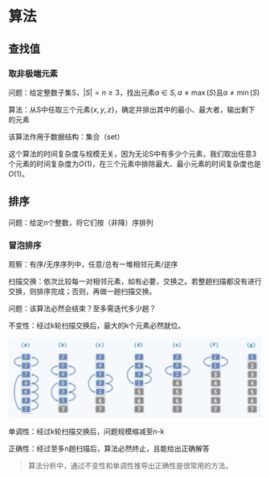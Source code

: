 # 算法

## 查找值

### 取非极端元素
问题：给定整数子集S，$`|S| = n \geq 3`$，找出元素$`a\in S, a\neq \max(S)`$且$`a \neq \min(S)`$ 

算法：从S中任取三个元素$`\{x, y, z\}`$，确定并排出其中的最小、最大者，输出剩下的元素

该算法作用于数据结构：集合（set）

这个算法的时间复杂度与规模无关，因为无论S中有多少个元素，我们取出任意3个元素的时间复杂度为$`O(1)`$，在三个元素中排除最大、最小元素的时间复杂度也是$`O(1)`$。

## 排序

问题：给定$`n`$个整数，将它们按（非降）序排列

### 冒泡排序 
观察：有序/无序序列中，任意/总有一堆相邻元素/逆序

扫描交换：依次比较每一对相邻元素，如有必要，交换之。若整趟扫描都没有进行交换，则排序完成；否则，再做一趟扫描交换。

问题：该算法必然会结束？至多需迭代多少趟？

不变性：经过k轮扫描交换后，最大的k个元素必然就位。

![图1](../../../assets/algorithm/sort_value/Snipaste_2024-06-03_21-09-22.png)

单调性：经过k轮扫描交换后，问题规模缩减至n-k

正确性：经过至多n趟扫描后，算法必然终止，且能给出正确解答

> 算法分析中，通过不变性和单调性推导出正确性是很常用的方法。